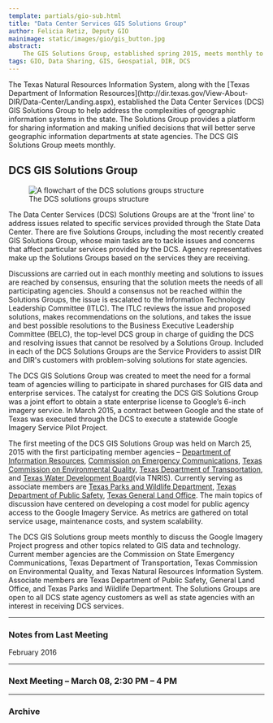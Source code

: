 ```yaml
---
template: partials/gio-sub.html
title: "Data Center Services GIS Solutions Group"
author: Felicia Retiz, Deputy GIO
mainimage: static/images/gio/gis_button.jpg
abstract:
    The GIS Solutions Group, established spring 2015, meets monthly to discuss projects and solutions related to GIS services procured through the Data Services Center. 
tags: GIO, Data Sharing, GIS, Geospatial, DIR, DCS
---
```


<p class="lead">The Texas Natural Resources Information System, along with the [Texas Department of Information Resources](http://dir.texas.gov/View-About-DIR/Data-Center/Landing.aspx), established the Data Center Services (DCS) GIS Solutions Group to help address the complexities of geographic information systems in the state. The Solutions Group provides a platform for sharing information and making unified decisions that will better serve geographic information departments at state agencies. The DCS GIS Solutions Group meets monthly.</p>

## DCS GIS Solutions Group
<figure>
<img class="img-responsive" src="{{ m.link('static/images/gio/dcs_groups.jpg')}}" alt="A flowchart of the DCS solutions groups structure">
<figcaption class="right-align">The DCS solutions groups structure</figcaption>
</figure>

The Data Center Services (DCS) Solutions Groups are at the 'front line' to address issues related to specific services provided through the State Data Center. There are five Solutions Groups, including the most recently created GIS Solutions Group, whose main tasks are to tackle issues and concerns that affect particular services provided by the DCS. Agency representatives make up the Solutions Groups based on the services they are receiving. 

Discussions are carried out in each monthly meeting and solutions to issues are reached by consensus, ensuring that the solution meets the needs of all participating agencies. Should a consensus not be reached within the Solutions Groups, the issue is escalated to the Information Technology Leadership Committee (ITLC). The ITLC reviews the issue and proposed solutions, makes recommendations on the solutions, and takes the issue and best possible resolutions to the Business Executive Leadership Committee (BELC), the top-level DCS group in charge of guiding the DCS and resolving issues that cannot be resolved by a Solutions Group. Included in each of the DCS Solutions Groups are the Service Providers to assist DIR and DIR's customers with problem-solving solutions for state agencies.

The DCS GIS Solutions Group was created to meet the need for a formal team of agencies willing to participate in shared purchases for GIS data and enterprise services.  The catalyst for creating the DCS GIS Solutions Group was a joint effort to obtain a state enterprise license to Google’s 6-inch imagery service. In March 2015, a contract between Google and the state of Texas was executed through the DCS to execute a statewide Google Imagery Service Pilot Project.

The first meeting of the DCS GIS Solutions Group was held on March 25, 2015 with the first participating member agencies – [Department of Information Resources](http://dir.texas.gov/), [Commission on Emergency Communications](http://www.csec.texas.gov/), [Texas Commission on Environmental Quality](http://www.tceq.state.tx.us/), [Texas Department of Transportation](https://www.txdot.gov/), and [Texas Water Development Board](http://www.twdb.texas.gov/)(via TNRIS). Currently serving as associate members are [Texas Parks and Wildlife Department](http://tpwd.texas.gov/), [Texas Department of Public Safety](https://www.txdps.state.tx.us/), [Texas General Land Office](http://www.glo.texas.gov/). The main topics of discussion have centered on developing a cost model for public agency access to the Google Imagery Service. As metrics are gathered on total service usage, maintenance costs, and system scalability.

The DCS GIS Solutions group meets monthly to discuss the Google Imagery Project progress and other topics related to GIS data and technology. Current member agencies are the Commission on State Emergency Communications, Texas Department of Transportation, Texas Commission on Environmental Quality, and Texas Natural Resources Information System.  Associate members are Texas Department of Public Safety, General Land Office, and Texas Parks and Wildlife Department. The Solutions Groups are open to all DCS state agency customers as well as state agencies with an interest in receiving DCS services.


****

### Notes from Last Meeting

<p class="lead">February 2016</p>

****

### Next Meeting – March 08, 2:30 PM – 4 PM

****

### Archive
